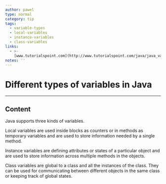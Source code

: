 ```yaml
---
author: pawel
type: normal
category: tip
tags:
  - variable-types
  - local-variables
  - instance-variables
  - class-variables
links:
  - >-
    [www.tutorialspoint.com](http://www.tutorialspoint.com/java/java_variable_types.htm){website}
notes: ''
---
```


# Different types of variables in Java


---

## Content

Java supports three kinds of variables.  

Local variables are used inside blocks as counters or in methods as temporary variables and are used to store information needed by a single method.

Instance variables are defining attributes or states of a particular object and are used to store information across multiple methods in the objects.

Class variables are global to a class and all the instances of the class. They can be used for communicating between different objects in the same class or keeping track of global states.
